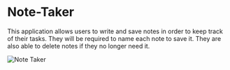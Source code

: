 # Note-Taker

This application allows users to write and save notes in order to keep track of their tasks. They will be required to name each note to save it. They are also able to delete notes if they no longer need it.


![Note Taker](https://user-images.githubusercontent.com/96928036/170186825-96c10821-55c2-4f33-8e66-3a04703bebc9.jpg)
